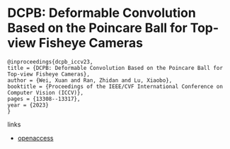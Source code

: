 # DCPB: Deformable Convolution Based on the Poincare Ball for Top-view Fisheye Cameras

```
@inproceedings{dcpb_iccv23,
title = {DCPB: Deformable Convolution Based on the Poincare Ball for Top-view Fisheye Cameras},
author = {Wei, Xuan and Ran, Zhidan and Lu, Xiaobo},
booktitle = {Proceedings of the IEEE/CVF International Conference on Computer Vision (ICCV)},
pages = {13308--13317},
year = {2023}
}
```

links
- [openaccess](http://openaccess.thecvf.com//content/ICCV2023/html/Wei_DCPB_Deformable_Convolution_Based_on_the_Poincare_Ball_for_Top-view_ICCV_2023_paper.html)
